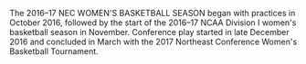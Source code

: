 The 2016–17 NEC WOMEN'S BASKETBALL SEASON began with practices in October 2016, followed by the start of the 2016–17 NCAA Division I women's basketball season in November. Conference play started in late December 2016 and concluded in March with the 2017 Northeast Conference Women's Basketball Tournament.

